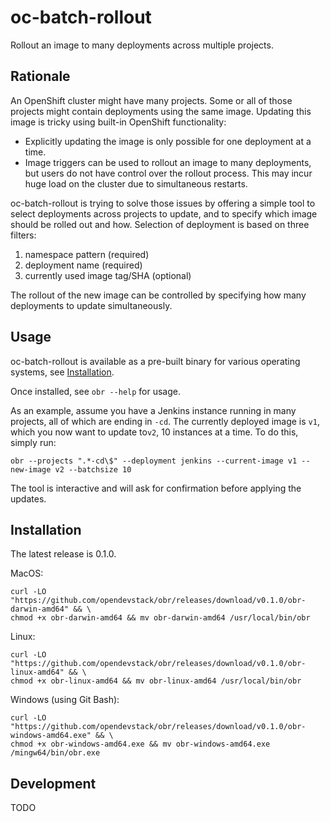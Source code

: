# oc-batch-rollout

Rollout an image to many deployments across multiple projects.

## Rationale

An OpenShift cluster might have many projects. Some or all of those projects might contain deployments using the same image. Updating this image is tricky using built-in OpenShift functionality:

* Explicitly updating the image is only possible for one deployment at a time.
* Image triggers can be used to rollout an image to many deployments, but users do not have control over the rollout process. This may incur huge load on the cluster due to simultaneous restarts.

oc-batch-rollout is trying to solve those issues by offering a simple tool to select deployments across projects to update, and to specify which image should be rolled out and how. Selection of deployment is based on three filters: 

1. namespace pattern (required)
2. deployment name (required)
3. currently used image tag/SHA (optional)

The rollout of the new image can be controlled by specifying how many deployments to update simultaneously.

## Usage

oc-batch-rollout is available as a pre-built binary for various operating systems, see [Installation](#installation).

Once installed, see `obr --help` for usage.

As an example, assume you have a Jenkins instance running in many projects, all of which are ending in `-cd`. The currently deployed image is `v1`, which you now want to update to`v2`, 10 instances at a time. To do this, simply run:

```
obr --projects ".*-cd\$" --deployment jenkins --current-image v1 --new-image v2 --batchsize 10
```

The tool is interactive and will ask for confirmation before applying the updates.

## Installation

The latest release is 0.1.0.

MacOS:

```
curl -LO "https://github.com/opendevstack/obr/releases/download/v0.1.0/obr-darwin-amd64" && \
chmod +x obr-darwin-amd64 && mv obr-darwin-amd64 /usr/local/bin/obr
```

Linux:

```
curl -LO "https://github.com/opendevstack/obr/releases/download/v0.1.0/obr-linux-amd64" && \
chmod +x obr-linux-amd64 && mv obr-linux-amd64 /usr/local/bin/obr
```

Windows (using Git Bash):

```
curl -LO "https://github.com/opendevstack/obr/releases/download/v0.1.0/obr-windows-amd64.exe" && \
chmod +x obr-windows-amd64.exe && mv obr-windows-amd64.exe /mingw64/bin/obr.exe
```

## Development

TODO

